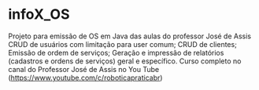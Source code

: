 # infoX_OS
Projeto para emissão de OS em Java das aulas do professor José de Assis
CRUD de usuários com limitação para user comum;
CRUD de clientes;
Emissão de ordem de serviços;
Geração e impressão de relatórios (cadastros e ordens de serviços) geral e específico.
Curso completo no canal do Professor José de Assis no You Tube (https://www.youtube.com/c/roboticapraticabr)

